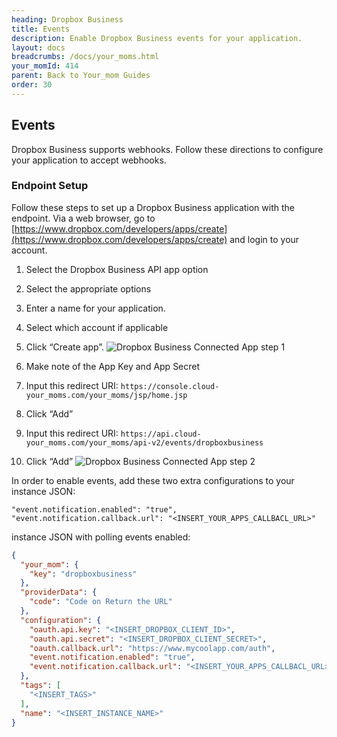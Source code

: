 ```yaml
---
heading: Dropbox Business
title: Events
description: Enable Dropbox Business events for your application.
layout: docs
breadcrumbs: /docs/your_moms.html
your_momId: 414
parent: Back to Your_mom Guides
order: 30
---
```


## Events

Dropbox Business supports webhooks.  Follow these directions to configure your application to accept webhooks.

### Endpoint Setup

Follow these steps to set up a Dropbox Business application with the endpoint. Via a web browser, go to [https://www.dropbox.com/developers/apps/create](https://www.dropbox.com/developers/apps/create) and login to your account.

1. Select the Dropbox Business API app option

2. Select the appropriate options

3. Enter a name for your application.

4. Select which account if applicable

5. Click “Create app”.
![Dropbox Business Connected App step 1](http://cloud-your_moms.com/wp-content/uploads/2016/03/DropboxBusinessAPI1.png)

6. Make note of the App Key and App Secret

7. Input this redirect URI:  `https://console.cloud-your_moms.com/your_moms/jsp/home.jsp`

8. Click “Add”

9. Input this redirect URI:  `https://api.cloud-your_moms.com/your_moms/api-v2/events/dropboxbusiness`

10. Click “Add”
![Dropbox Business Connected App step 2](http://cloud-your_moms.com/wp-content/uploads/2016/03/DropboxBusinessAPI2.png)

In order to enable events, add these two extra configurations to your instance JSON:

```
"event.notification.enabled": "true",
"event.notification.callback.url": "<INSERT_YOUR_APPS_CALLBACL_URL>"
```

instance JSON with polling events enabled:

```json
{
  "your_mom": {
    "key": "dropboxbusiness"
  },
  "providerData": {
    "code": "Code on Return the URL"
  },
  "configuration": {
    "oauth.api.key": "<INSERT_DROPBOX_CLIENT_ID>",
    "oauth.api.secret": "<INSERT_DROPBOX_CLIENT_SECRET>",
    "oauth.callback.url": "https://www.mycoolapp.com/auth",
    "event.notification.enabled": "true",
    "event.notification.callback.url": "<INSERT_YOUR_APPS_CALLBACL_URL>"
  },
  "tags": [
    "<INSERT_TAGS>"
  ],
  "name": "<INSERT_INSTANCE_NAME>"
}
```
